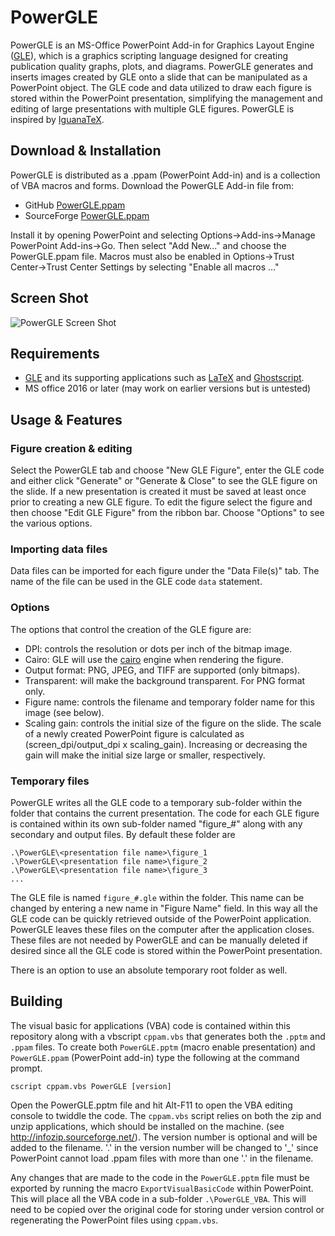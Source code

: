 # PowerGLE

PowerGLE is an MS-Office PowerPoint Add-in for Graphics Layout Engine ([GLE](https://glx.sourceforge.io)), which is a graphics scripting language designed for creating publication quality graphs, plots, and diagrams. PowerGLE generates and inserts images created by GLE onto a slide that can be manipulated as a PowerPoint object. The GLE code and data utilized to draw each figure is stored within the PowerPoint presentation, simplifying the management and editing of large presentations with multiple GLE figures. PowerGLE is inspired by [IguanaTeX](https://www.jonathanleroux.org/software/iguanatex).

## Download & Installation

PowerGLE is distributed as a .ppam (PowerPoint Add-in) and is a collection of VBA macros and forms. Download the PowerGLE Add-in file from: 

* GitHub [PowerGLE.ppam](https://github.com/vlabella/PowerGLE/releases/download/1.0.0b/PowerGLE_v1_0_0.ppam) 
* SourceForge [PowerGLE.ppam](https://sourceforge.net/projects/glx/files/PowerGLE/1.0.0/PowerGLE_v1_0_0.ppam/download)

Install it by opening PowerPoint and selecting Options->Add-ins->Manage PowerPoint Add-ins->Go.  Then select "Add New..." and choose the PowerGLE.ppam file.  Macros must also be enabled in Options->Trust Center->Trust Center Settings by selecting "Enable all macros ..."

## Screen Shot

![PowerGLE Screen Shot](https://glx.sourceforge.io/images/PowerGLEScreenShot.PNG "PowerGLE Screen Shot")

## Requirements

* [GLE](https://glx.sourceforge.io) and its supporting applications such as [LaTeX](https://www.latex-project.org/) and [Ghostscript](https://www.ghostscript.com/).
* MS office 2016 or later (may work on earlier versions but is untested)

## Usage & Features

### Figure creation & editing

Select the PowerGLE tab and choose "New GLE Figure", enter the GLE code and either click "Generate" or "Generate & Close" to see the GLE figure on the slide. If a new presentation is created it must be saved at least once prior to creating a new GLE figure. To edit the figure select the figure and then choose "Edit GLE Figure" from the ribbon bar.  Choose "Options" to see the various options.

### Importing data files

Data files can be imported for each figure under the "Data File(s)" tab.  The name of the file can be used in the GLE code `data` statement.

### Options

The options that control the creation of the GLE figure are:

* DPI: controls the resolution or dots per inch of the bitmap image.
* Cairo: GLE will use the [cairo](https://www.cairographics.org/) engine when rendering the figure.
* Output format: PNG, JPEG, and TIFF are supported (only bitmaps).
* Transparent: will make the background transparent.  For PNG format only.
* Figure name: controls the filename and temporary folder name for this image (see below).
* Scaling gain: controls the initial size of the figure on the slide.  The scale of a newly created PowerPoint figure is calculated as \(screen_dpi/output_dpi x scaling_gain\).  Increasing or decreasing the gain will make the initial size large or smaller, respectively.


### Temporary files

PowerGLE writes all the GLE code to a temporary sub-folder within the folder that contains the current presentation.  The code for each GLE figure is contained within its own sub-folder named "figure_#" along with any secondary and output files.  By default these folder are

    .\PowerGLE\<presentation file name>\figure_1
    .\PowerGLE\<presentation file name>\figure_2
    .\PowerGLE\<presentation file name>\figure_3 
    ...

The GLE file is named `figure_#.gle` within the folder.  This name can be changed by entering a new name in "Figure Name" field.  In this way all the GLE code can be quickly retrieved outside of the PowerPoint application.  PowerGLE leaves these files on the computer after the application closes.  These files are not needed by PowerGLE and can be manually deleted if desired since all the GLE code is stored within the PowerPoint presentation.

There is an option to use an absolute temporary root folder as well.


## Building

The visual basic for applications (VBA) code is contained within this repository along with a vbscript `cppam.vbs` that generates both the `.pptm` and `.ppam` files.  To create both `PowerGLE.pptm` (macro enable presentation) and `PowerGLE.ppam` (PowerPoint add-in) type the following at the command prompt.

    cscript cppam.vbs PowerGLE [version]

Open the PowerGLE.pptm file and hit Alt-F11 to open the VBA editing console to twiddle the code.  The `cppam.vbs` script relies on both the zip and unzip applications, which should be installed on the machine. (see http://infozip.sourceforge.net/).  The version number is optional and will be added to the filename. '.' in the version number will be changed to '\_' since PowerPoint cannot load .ppam files with more than one '.' in the filename.

Any changes that are made to the code in the `PowerGLE.pptm` file must be exported by running the macro `ExportVisualBasicCode` within PowerPoint.  This will place all the VBA code in a sub-folder `.\PowerGLE_VBA`.  This will need to be copied over the original code for storing under version control or regenerating the PowerPoint files using `cppam.vbs`.

